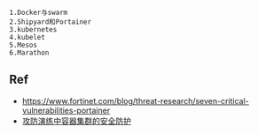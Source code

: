 ```
1.Docker与swarm
2.Shipyard和Portainer
3.kubernetes
4.kubelet
5.Mesos
6.Marathon
```

## Ref
- https://www.fortinet.com/blog/threat-research/seven-critical-vulnerabilities-portainer
- [攻防演练中容器集群的安全防护](https://www.dosec.cn/article/id/67.html)

